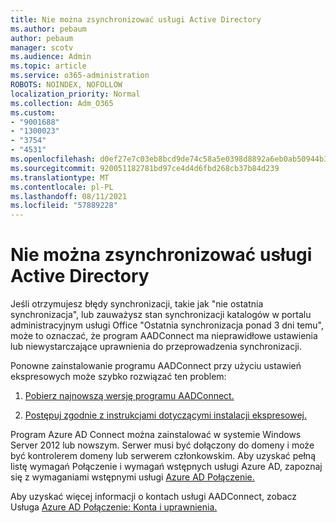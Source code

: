 ```yaml
---
title: Nie można zsynchronizować usługi Active Directory
ms.author: pebaum
author: pebaum
manager: scotv
ms.audience: Admin
ms.topic: article
ms.service: o365-administration
ROBOTS: NOINDEX, NOFOLLOW
localization_priority: Normal
ms.collection: Adm_O365
ms.custom:
- "9001688"
- "1300023"
- "3754"
- "4531"
ms.openlocfilehash: d0ef27e7c03eb8bcd9de74c58a5e0398d8892a6eb0ab50944b3c2201247fa0b8
ms.sourcegitcommit: 920051182781bd97ce4d4d6fbd268cb37b84d239
ms.translationtype: MT
ms.contentlocale: pl-PL
ms.lasthandoff: 08/11/2021
ms.locfileid: "57889228"
---
```

# <a name="active-directory-not-syncing"></a>Nie można zsynchronizować usługi Active Directory

Jeśli otrzymujesz błędy synchronizacji, takie jak "nie ostatnia synchronizacja", lub zauważysz stan synchronizacji katalogów w portalu administracyjnym usługi Office "Ostatnia synchronizacja ponad 3 dni temu", może to oznaczać, że program AADConnect ma nieprawidłowe ustawienia lub niewystarczające uprawnienia do przeprowadzenia synchronizacji.  

Ponowne zainstalowanie programu AADConnect przy użyciu ustawień ekspresowych może szybko rozwiązać ten problem:

1. [Pobierz najnowszą wersję programu AADConnect.](https://go.microsoft.com/fwlink/?LinkId=615771)

2. [Postępuj zgodnie z instrukcjami dotyczącymi instalacji ekspresowej.](https://docs.microsoft.com/azure/active-directory/hybrid/how-to-connect-install-express)

Program Azure AD Connect można zainstalować w systemie Windows Server 2012 lub nowszym. Serwer musi być dołączony do domeny i może być kontrolerem domeny lub serwerem członkowskim. Aby uzyskać pełną listę wymagań Połączenie i wymagań wstępnych usługi Azure AD, zapoznaj się z wymaganiami wstępnymi usługi [Azure AD Połączenie.](https://docs.microsoft.com/azure/active-directory/hybrid/how-to-connect-install-prerequisites)

Aby uzyskać więcej informacji o kontach usługi AADConnect, zobacz Usługa [Azure AD Połączenie: Konta i uprawnienia.](https://docs.microsoft.com/azure/active-directory/hybrid/reference-connect-accounts-permissions)
